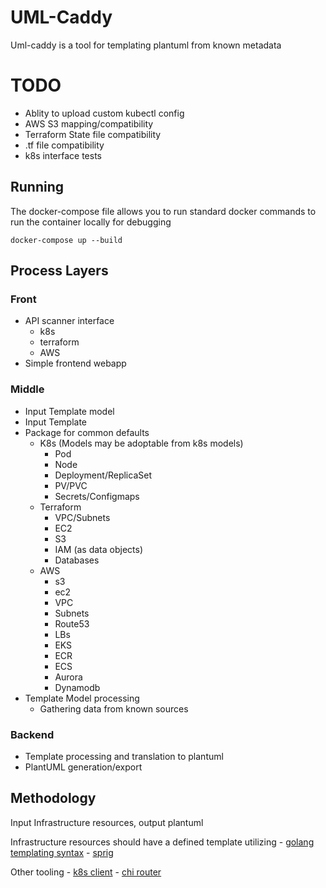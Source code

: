 # UML-Caddy

Uml-caddy is a tool for templating plantuml from known metadata

# TODO 

- Ablity to upload custom kubectl config
- AWS S3 mapping/compatibility
- Terraform State file compatibility
- .tf file compatibility
- k8s interface tests

## Running

The docker-compose file allows you to run standard docker commands to run the container locally for debugging

`docker-compose up --build`

## Process Layers

### Front


- API scanner interface
    - k8s
    - terraform
    - AWS
- Simple frontend webapp

### Middle

- Input Template model
- Input Template
- Package for common defaults
    - K8s (Models may be adoptable from k8s models)
        - Pod
        - Node
        - Deployment/ReplicaSet
        - PV/PVC
        - Secrets/Configmaps
    - Terraform
        - VPC/Subnets
        - EC2
        - S3
        - IAM (as data objects)
        - Databases
    - AWS
        - s3
        - ec2
        - VPC
        - Subnets
        - Route53
        - LBs
        - EKS
        - ECR
        - ECS
        - Aurora
        - Dynamodb
- Template Model processing
    - Gathering data from known sources

### Backend

- Template processing and translation to plantuml
- PlantUML generation/export

## Methodology

Input Infrastructure resources, output plantuml

Infrastructure resources should have a defined template utilizing 
    - [golang templating syntax](https://pkg.go.dev/text/template)
    - [sprig](https://github.com/Masterminds/sprig)

Other tooling
    - [k8s client](https://github.com/kubernetes/client-go)
    - [chi router](https://github.com/go-chi/chi)
